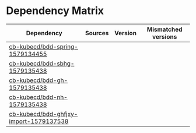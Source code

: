 # Dependency Matrix

Dependency | Sources | Version | Mismatched versions
---------- | ------- | ------- | -------------------
[cb-kubecd/bdd-spring-1579134455](https://github.com/cb-kubecd/bdd-spring-1579134455.git) |  | []() | 
[cb-kubecd/bdd-sbhg-1579135438](https://github.com/cb-kubecd/bdd-sbhg-1579135438.git) |  | []() | 
[cb-kubecd/bdd-gh-1579135438](https://github.com/cb-kubecd/bdd-gh-1579135438.git) |  | []() | 
[cb-kubecd/bdd-nh-1579135438](https://github.com/cb-kubecd/bdd-nh-1579135438.git) |  | []() | 
[cb-kubecd/bdd-ghfjxy-import-1579137538](https://github.com/cb-kubecd/bdd-ghfjxy-import-1579137538.git) |  | []() | 
